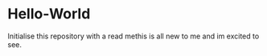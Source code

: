 # Hello-World
Initialise this repository with a read methis is all new to me and im excited to see.
